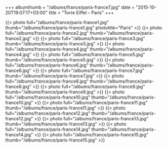 +++
albumthumb = "/albums/france/paris-france7.jpg"
date = "2015-10-20T19:07:17+03:00"
title = "Torre Eiffel – Paris"
+++

{{< photo full="/albums/france/paris-france1.jpg" thumb="/albums/france/paris-france1.jpg" 
phototitle="Paris" >}}
{{< photo full="/albums/france/paris-france2.jpg" 
         thumb="/albums/france/paris-france2.jpg"  >}}
{{< photo full="/albums/france/paris-france3.jpg" 
         thumb="/albums/france/paris-france3.jpg"  >}}
{{< photo full="/albums/france/paris-france4.jpg" 
         thumb="/albums/france/paris-france4.jpg"  >}}
{{< photo full="/albums/france/paris-france5.jpg" 
         thumb="/albums/france/paris-france5.jpg"  >}}
{{< photo full="/albums/france/paris-france6.jpg" 
         thumb="/albums/france/paris-france6.jpg"  >}}
{{< photo full="/albums/france/paris-france7.jpg" 
         thumb="/albums/france/paris-france7.jpg"  >}}
{{< photo full="/albums/france/paris-france8.jpg" 
         thumb="/albums/france/paris-france8.jpg"  >}}
{{< photo full="/albums/france/paris-france9.jpg" 
         thumb="/albums/france/paris-france9.jpg"  >}}
{{< photo full="/albums/france/paris-france10.jpg" 
         thumb="/albums/france/paris-france10.jpg"  >}}
{{< photo full="/albums/france/paris-france11.jpg" 
         thumb="/albums/france/paris-france11.jpg"  >}}
{{< photo full="/albums/france/paris-france12.jpg" 
         thumb="/albums/france/paris-france12.jpg"  >}}
{{< photo full="/albums/france/paris-france13.jpg" 
         thumb="/albums/france/paris-france13.jpg"  >}}
{{< photo full="/albums/france/paris-france14.jpg" 
         thumb="/albums/france/paris-france14.jpg"  >}}
{{< photo full="/albums/france/paris-france15.jpg" 
         thumb="/albums/france/paris-france15.jpg"  >}}
